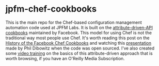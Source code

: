 # jpfm-chef-cookbooks
This is the main repo for the Chef-based configuration management automation code used at JPFM Labs. It is built on the [attribute-driven-API cookbooks](https://github.com/facebook/chef-cookbooks) maintained by Facebook. This model for using Chef is not the traditional way most people use Chef. It's worth reading this post on the [History of the Facebook Chef Cookbooks](https://engineering.fb.com/2016/04/15/core-data/facebook-chef-cookbooks/) and watching this [presentation](https://www.youtube.com/watch?v=-YtZiVxEiJ8) made by Phil Dibowitz when the code was open sourced. I've also created some [video training](https://www.oreilly.com/videos/learning-chef-for/9781491959442/) on the basics of this attribute-driven approach that is worth browsing, if you have an O'Reilly Media Subscription.
